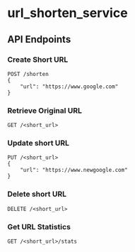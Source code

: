 # url_shorten_service

## API Endpoints

### Create Short URL

```{bash}
POST /shorten
{
    "url": "https://www.google.com"
}
```

### Retrieve Original URL

```{bash}
GET /<short_url>
```

### Update short URL

```{bash}
PUT /<short_url>
{
    "url": "https://www.newgoogle.com"
}
```

### Delete short URL

```{bash}
DELETE /<short_url>
```

### Get URL Statistics

```{bash}
GET /<short_url>/stats
```
